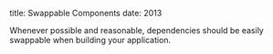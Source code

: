 title: Swappable Components
date: 2013

Whenever possible and reasonable, dependencies should be easily swappable when building your application.